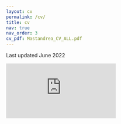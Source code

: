 ```yaml
---
layout: cv
permalink: /cv/
title: cv
nav: true
nav_order: 3
cv_pdf: Mastandrea_CV_ALL.pdf
---
```



Last updated June 2022

<embed src="https://rmastand.github.io/assets/pdf/Mastandrea_CV_ALL.pdf" type="application/pdf"/>
